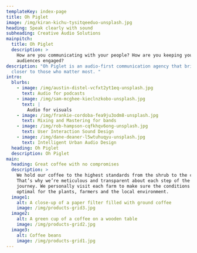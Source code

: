 ```yaml
---
templateKey: index-page
title: Oh Piglet
image: /img/kiran-kichu-tysitqeeduo-unsplash.jpg
heading: Speak clearly with sound
subheading: Creative Audio Solutions
mainpitch:
  title: Oh Piglet
  description: >
    How are you communicating with your people? How are you keeping your
    audiences engaged?
description: "Oh Piglet is an audio-first communication agency that brings you
  closer to those who matter most. "
intro:
  blurbs:
    - image: /img/austin-distel-vcfxt2yt1eq-unsplash.jpg
      text: Audio for podcasts
    - image: /img/sam-mcghee-kieclnzkobo-unsplash.jpg
      text: |
        Audio for visuals
    - image: /img/frankie-cordoba-fea9ju3odm8-unsplash.jpg
      text: Mixing and Mastering for bands
    - image: /img/rob-hampson-cqfkhqv6ong-unsplash.jpg
      text: User Interaction Sound Design
    - image: /img/dane-deaner-l5wtuhuqyu-unsplash.jpg
      text: Intelligent Urban Audio Design
  heading: Oh Piglet
  description: Oh Piglet
main:
  heading: Great coffee with no compromises
  description: >
    We hold our coffee to the highest standards from the shrub to the cup.
    That’s why we’re meticulous and transparent about each step of the coffee’s
    journey. We personally visit each farm to make sure the conditions are
    optimal for the plants, farmers and the local environment.
  image1:
    alt: A close-up of a paper filter filled with ground coffee
    image: /img/products-grid3.jpg
  image2:
    alt: A green cup of a coffee on a wooden table
    image: /img/products-grid2.jpg
  image3:
    alt: Coffee beans
    image: /img/products-grid1.jpg
---
```

